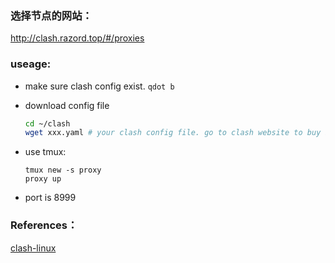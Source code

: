 ### 选择节点的网站：

http://clash.razord.top/#/proxies

### useage:

* make sure clash config exist.
  `qdot b`
* download config file

  ```bash
  cd ~/clash
  wget xxx.yaml # your clash config file. go to clash website to buy it.
  ```
* use tmux:

  ```
  tmux new -s proxy
  proxy up
  ```
* port is 8999

### References：

[clash-linux](https://www.cnblogs.com/rogunt/p/15127947.html "how to use clash on linux")
